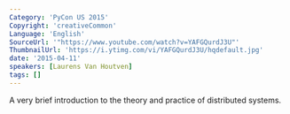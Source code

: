 ```yaml
---
Category: 'PyCon US 2015'
Copyright: 'creativeCommon'
Language: 'English'
SourceUrl: '"https://www.youtube.com/watch?v=YAFGQurdJ3U"'
ThumbnailUrl: 'https://i.ytimg.com/vi/YAFGQurdJ3U/hqdefault.jpg'
date: '2015-04-11'
speakers: [Laurens Van Houtven]
tags: []
---
```

A very brief introduction to the theory and practice of distributed systems.

